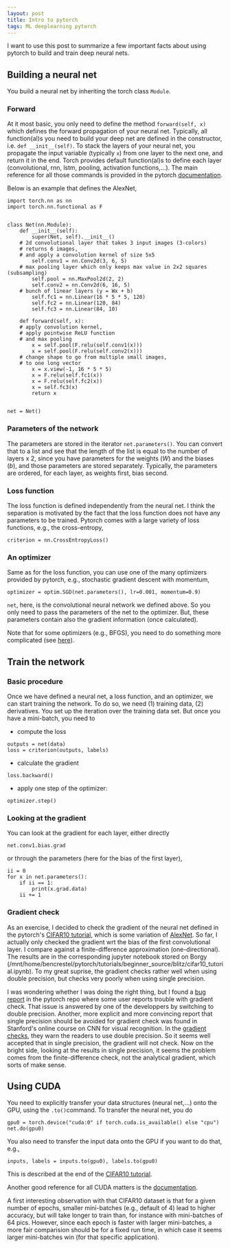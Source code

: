 ```yaml
---
layout: post
title: Intro to pytorch
tags: ML deeplearning pytorch
---
```


I want to use this post to summarize a few important facts about using pytorch
to build and train deep neural nets.

## Building a neural net
You build a neural net by inheriting the torch class `Module`. 

### Forward
At it most basic, you only need to define the method `forward(self, x)` which
defines the forward propagation of your neural net. Typically, all function(al)s
you need to build your deep net are defined in the constructor, i.e. `def
__init__(self)`.
To stack the layers of your neural net, you propagate the input variable
(typically `x`) from one layer to the next one, and return it in the end.
Torch provides default function(al)s to define each layer (convolutional, rnn,
lstm, pooling, activation functions,...). 
The main reference for all those commands is provided in the pytorch
[documentation](https://pytorch.org/docs/stable/nn.html).

Below is an example that defines the AlexNet,
```
import torch.nn as nn
import torch.nn.functional as F


class Net(nn.Module):
    def __init__(self):
        super(Net, self).__init__()
	# 2d convolutional layer that takes 3 input images (3-colors)
	# returns 6 images,
	# and apply a convolution kernel of size 5x5
        self.conv1 = nn.Conv2d(3, 6, 5)
	# max pooling layer which only keeps max value in 2x2 squares (subsampling)
        self.pool = nn.MaxPool2d(2, 2)
        self.conv2 = nn.Conv2d(6, 16, 5)
	# bunch of linear layers (y = Wx + b)
        self.fc1 = nn.Linear(16 * 5 * 5, 120)
        self.fc2 = nn.Linear(120, 84)
        self.fc3 = nn.Linear(84, 10)

    def forward(self, x):
	# apply convolution kernel,
	# apply pointwise ReLU function
	# and max pooling
        x = self.pool(F.relu(self.conv1(x)))
        x = self.pool(F.relu(self.conv2(x)))
	# change shape to go from multiple small images,
	# to one long vector
        x = x.view(-1, 16 * 5 * 5)
        x = F.relu(self.fc1(x))
        x = F.relu(self.fc2(x))
        x = self.fc3(x)
        return x


net = Net()
```

### Parameters of the network
The parameters are stored in the iterator `net.parameters()`. You can convert
that to a list and see that the length of the list is equal to the number of
layers x 2, since you have parameters for the weights ($W$) and the biases
($b$), and those parameters are stored separately. Typically, the parameters are
ordered, for each layer, as weights first, bias second.


### Loss function
The loss function is defined independently from the neural net. 
I think the separation is motivated by the fact that the loss function does not
have any parameters to be trained.
Pytorch comes with a large variety of loss functions, e.g., the cross-entropy,
```
criterion = nn.CrossEntropyLoss()
```

### An optimizer
Same as for the loss function, you can use one of the many optimizers provided
by pytorch, e.g., stochastic gradient descent with momentum,
```
optimizer = optim.SGD(net.parameters(), lr=0.001, momentum=0.9)
```
`net`, here, is the convolutional neural network we defined above. So you only
need to pass the parameters of the net to the optimizer. But, these parameters
contain also the gradient information (once calculated).

Note that for some optimizers (e.g., BFGS), you need to do something more
complicated (see [here](https://pytorch.org/docs/stable/optim.html)).

## Train the network

### Basic procedure
Once we have defined a neural net, a loss function, and an optimizer, we can
start training the network. To do so, we need (1) training data, (2)
derivatives. You set up the iteration over the training data set. But once you
have a mini-batch, you need to 
* compute the loss
```
outputs = net(data)
loss = criterion(outputs, labels)
```
* calculate the gradient
```
loss.backward()
```
* apply one step of the optimizer:
```
optimizer.step()
```

### Looking at the gradient
You can look at the gradient for each layer, either directly
```
net.conv1.bias.grad
```
or through the parameters (here for the bias of the first layer),
```
ii = 0
for x in net.parameters():
    if ii == 1:
        print(x.grad.data)
    ii += 1
```

### Gradient check
As an exercise, I decided to check the gradient of the neural net defined in the
pytorch's [CIFAR10
tutorial](https://pytorch.org/tutorials/beginner/blitz/cifar10_tutorial.html#sphx-glr-beginner-blitz-cifar10-tutorial-py),
which is some variation of [AlexNet](https://en.wikipedia.org/wiki/AlexNet).
So far, I actually only checked the gradient wrt the bias of the first
convolutional layer. I compare against a finite-difference approximation
(one-directional). The results are in the corresponding jupyter notebook stored
on Borgy
(/mnt/home/bencrestel/pytorch/tutorials/beginner_source/blitz/cifar10_tutorial.ipynb).
To my great suprise, the gradient checks rather well when using double precision, but
checks very poorly when using single precision. 

I was wondering whether I was
doing the right thing, but I found a [bug
report](https://github.com/pytorch/pytorch/issues/5351) in the pytorch repo
where some user reports trouble with gradient check. That issue is answered by
one of the developpers by switching to double precision.
Another, more explicit and more convincing report that single precision should
be avoided for gradient check was found in Stanford's online course on CNN for
visual recognition. In the [gradient
checks](http://cs231n.github.io/neural-networks-3/#gradcheck), they warn the
readers to use double precision.
So it seems well accepted that in single precision, the gradient will not check.
Now on the bright side, looking at the results in single precision, it seems the
problem comes from the finite-difference check, not the analytical gradient,
which sorts of make sense.


## Using CUDA
You need to explicitly transfer your data structures (neural net,...) onto the
GPU, using the `.to()`command. To transfer the neural net, you do
```
gpu0 = torch.device("cuda:0" if torch.cuda.is_available() else "cpu")
net.do(gpu0)
```
You also need to transfer the input data onto the GPU if you want to do that,
e.g.,
```
inputs, labels = inputs.to(gpu0), labels.to(gpu0)
```
This is described at the end of the [CIFAR10
tutorial](https://pytorch.org/tutorials/beginner/blitz/cifar10_tutorial.html#sphx-glr-beginner-blitz-cifar10-tutorial-py).

Another good reference for all CUDA matters is the
[documentation](https://pytorch.org/docs/stable/notes/cuda.html).

A first interesting observation with that CIFAR10 dataset is that for a given
number of epochs, smaller mini-batches (e.g., default of 4) lead to higher
accuracy, but will take longer to train than, for instance with mini-batches of
64 pics. However, since each epoch is faster with larger mini-batches, a more
fair comparision should be for a fixed run time, in which case it seems larger
mini-batches win (for that specific application).
